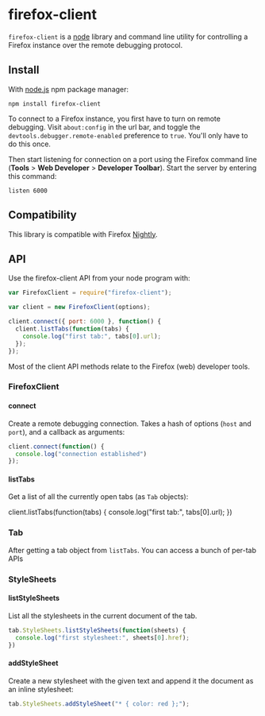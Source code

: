 # firefox-client
`firefox-client` is a [node](nodejs.org) library and command line utility for controlling a Firefox instance over the remote debugging protocol.

## Install
With [node.js](http://nodejs.org/) npm package manager:

	npm install firefox-client

To connect to a Firefox instance, you first have to turn on remote debugging. Visit `about:config` in the url bar, and toggle the `devtools.debugger.remote-enabled` preference to `true`. You'll only have to do this once.

Then start listening for connection on a port using the Firefox command line (**Tools** > **Web Developer** > **Developer Toolbar**). Start the server by entering this command:

```
listen 6000
```

## Compatibility

This library is compatible with Firefox [Nightly](http://nightly.mozilla.org/).

## API

Use the firefox-client API from your node program with:

```javascript
var FirefoxClient = require("firefox-client");

var client = new FirefoxClient(options);

client.connect({ port: 6000 }, function() {
  client.listTabs(function(tabs) {
    console.log("first tab:", tabs[0].url);
  });
});
```


Most of the client API methods relate to the Firefox (web) developer tools.

### FirefoxClient

#### connect

Create a remote debugging connection. Takes a hash of options (`host` and `port`), and
a callback as arguments:

```javascript
client.connect(function() {
  console.log("connection established")
});
```

#### listTabs

Get a list of all the currently open tabs (as `Tab` objects):

client.listTabs(function(tabs) {
   console.log("first tab:", tabs[0].url);
})

### Tab

After getting a tab object from `listTabs`. You can access a bunch of per-tab APIs

### StyleSheets

#### listStyleSheets

List all the stylesheets in the current document of the tab.

```javascript
tab.StyleSheets.listStyleSheets(function(sheets) {
  console.log("first stylesheet:", sheets[0].href);
})
```

#### addStyleSheet

Create a new stylesheet with the given text and append it the document as an inline stylesheet:

```javascript
tab.StyleSheets.addStyleSheet("* { color: red };");
```

